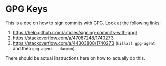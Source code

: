 # GPG Keys

This is a doc on how to sign commits with GPG. Look at the following links:

1. https://help.github.com/articles/signing-commits-with-gpg/
2. https://stackoverflow.com/a/47087248/1740273
3. https://stackoverflow.com/a/44303808/1740273 (`killall gpg-agent` and then `gpg-agent --daemon`)

There should be actual instructions here on how to actually do this.
